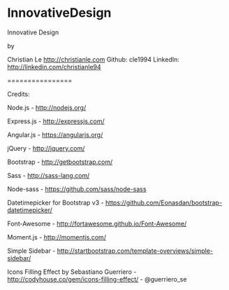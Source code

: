 InnovativeDesign
================

Innovative Design

by

Christian Le
http://christianle.com
Github: cle1994
LinkedIn: http://linkedin.com/christianle94

================

Credits:

Node.js - http://nodejs.org/

Express.js - http://expressjs.com/

Angular.js - https://angularjs.org/

jQuery - http://jquery.com/

Bootstrap - http://getbootstrap.com/

Sass - http://sass-lang.com/

Node-sass - https://github.com/sass/node-sass

Datetimepicker for Bootstrap v3 -  https://github.com/Eonasdan/bootstrap-datetimepicker/

Font-Awesome - http://fortawesome.github.io/Font-Awesome/

Moment.js - http://momentjs.com/

Simple Sidebar - http://startbootstrap.com/template-overviews/simple-sidebar/

Icons Filling Effect by Sebastiano Guerriero - http://codyhouse.co/gem/icons-filling-effect/ - @guerriero_se

